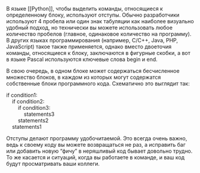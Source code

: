В языке [[Python]], чтобы выделить команды, относящиеся к определенному блоку, используют отступы. Обычно разработчики используют 4 пробела или один знак табуляции как наиболее визуально удобный подход, но технически вы можете использовать любое количество пробелов (главное, одинаковое количество на программу). В других языках программирования (например, C/C++, Java, PHP, JavaScript) такое также применяется, однако вместо двоеточия команды, относящиеся к блоку, заключаются в фигурные скобки, а вот в языке Pascal используются ключевые слова begin и end. 

В свою очередь, в одном блоке может содержаться бесчисленное множество блоков, в каждом из которых могут содержатся собственные блоки программного кода. Схематично это выглядит так:

if condition1:  
    if condition2:  
        if condition3:  
            statements3  
        statements2  
    statements1

Отступы делают программу удобочитаемой. Это всегда очень важно, ведь к своему коду вы можете возвращаться не раз, а исправить баг или добавить новую “фичу” в неряшливый код бывает довольно трудно. То же касается и ситуаций, когда вы работаете в команде, и ваш код будут просматривать ваши коллеги.